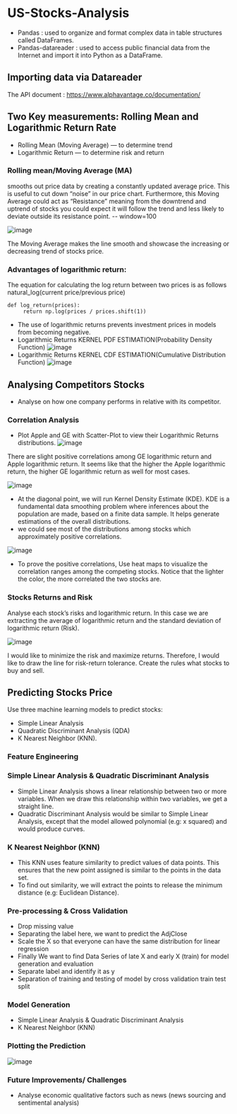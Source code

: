 # US-Stocks-Analysis

- Pandas : used to organize and format complex data in table structures called DataFrames.
- Pandas-datareader : used to access public financial data from the Internet and import it into Python as a DataFrame.

## Importing data via Datareader

The API document : https://www.alphavantage.co/documentation/

## Two Key measurements: Rolling Mean and Logarithmic Return Rate
- Rolling Mean (Moving Average) — to determine trend
- Logarithmic Return — to determine risk and return

### Rolling mean/Moving Average (MA) 

smooths out price data by creating a constantly updated average price. This is useful to cut down “noise” in our price chart. Furthermore, this Moving Average could act as “Resistance” meaning from the downtrend and uptrend of stocks you could expect it will follow the trend and less likely to deviate outside its resistance point. -- window=100

![image](https://user-images.githubusercontent.com/16068206/128924172-f08199e8-1a52-4941-b31d-9116c1eaa30d.png)

The Moving Average makes the line smooth and showcase the increasing or decreasing trend of stocks price.

### Advantages of logarithmic return:

The equation for calculating the log return between two prices is as follows natural_log(current price/previous price)
```
def log_return(prices):
     return np.log(prices / prices.shift(1))
```
- The use of logarithmic returns prevents investment prices in models from becoming negative.
- Logarithmic Returns KERNEL PDF ESTIMATION(Probability Density Function)
![image](https://user-images.githubusercontent.com/16068206/128658945-fd4fb624-53ec-4fcd-86c6-2ced1a764393.png)
- Logarithmic Returns KERNEL CDF ESTIMATION(Cumulative Distribution Function)
![image](https://user-images.githubusercontent.com/16068206/128659026-f3670b6b-120c-45a7-b65f-96c60284cbbd.png)

## Analysing Competitors Stocks
- Analyse on how one company performs in relative with its competitor.
### Correlation Analysis
- Plot Apple and GE with Scatter-Plot to view their Logarithmic Returns distributions.
![image](https://user-images.githubusercontent.com/16068206/128937790-da5438df-6b73-4c77-91b6-2a8f5ec77be3.png)

There are slight positive correlations among GE logarithmic return and Apple logarithmic return. It seems like that the higher the Apple logarithmic return, the higher GE logarithmic return as well for most cases.

![image](https://user-images.githubusercontent.com/16068206/128953959-323af1bb-7344-4727-a24a-12312081141e.png)

- At the diagonal point, we will run Kernel Density Estimate (KDE). KDE is a fundamental data smoothing problem where inferences about the population are made, based on a finite data sample. It helps generate estimations of the overall distributions.
- we could see most of the distributions among stocks which approximately positive correlations.

![image](https://user-images.githubusercontent.com/16068206/128954159-605a94f3-d0fb-49f9-b04f-e05a5fd541d7.png)

- To prove the positive correlations, Use heat maps to visualize the correlation ranges among the competing stocks. Notice that the lighter the color, the more correlated the two stocks are.

### Stocks Returns and Risk

Analyse each stock’s risks and logarithmic return. In this case we are extracting the average of logarithmic return and the standard deviation of logarithmic return (Risk).

![image](https://user-images.githubusercontent.com/16068206/128956266-435d0e4e-e7aa-41c6-9578-b49d84142079.png)

I would like to minimize the risk and maximize returns. Therefore, I would like to draw the line for risk-return tolerance. Create the rules what stocks to buy and sell.

## Predicting Stocks Price
Use three machine learning models to predict stocks: 
- Simple Linear Analysis
- Quadratic Discriminant Analysis (QDA)
- K Nearest Neighbor (KNN).
### Feature Engineering

### Simple Linear Analysis & Quadratic Discriminant Analysis
- Simple Linear Analysis shows a linear relationship between two or more variables. When we draw this relationship within two variables, we get a straight line.
- Quadratic Discriminant Analysis would be similar to Simple Linear Analysis, except that the model allowed polynomial (e.g: x squared) and would produce curves.
### K Nearest Neighbor (KNN)
- This KNN uses feature similarity to predict values of data points. This ensures that the new point assigned is similar to the points in the data set.
- To find out similarity, we will extract the points to release the minimum distance (e.g: Euclidean Distance).
### Pre-processing & Cross Validation
- Drop missing value
- Separating the label here, we want to predict the AdjClose
- Scale the X so that everyone can have the same distribution for linear regression
- Finally We want to find Data Series of late X and early X (train) for model generation and evaluation
- Separate label and identify it as y
- Separation of training and testing of model by cross validation train test split

### Model Generation
- Simple Linear Analysis & Quadratic Discriminant Analysis
- K Nearest Neighbor (KNN)

### Plotting the Prediction

![image](https://user-images.githubusercontent.com/16068206/128968246-a11a07ce-e7d7-45f3-ac39-c0c68b54c189.png)

### Future Improvements/ Challenges
- Analyse economic qualitative factors such as news (news sourcing and sentimental analysis)
